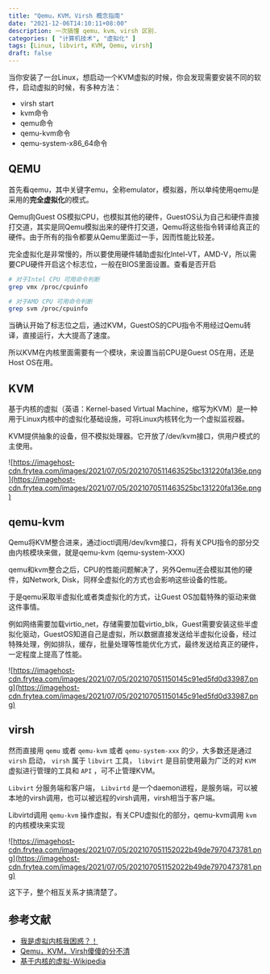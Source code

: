 ```yaml
---
title: "Qemu，KVM，Virsh 概念指南"
date: "2021-12-06T14:10:11+08:00"
description: 一次搞懂 qemu、kvm、virsh 区别.
categories: [ "计算机技术", "虚拟化" ]
tags: [Linux, libvirt, KVM, Qemu, virsh]
draft: false
---
```


当你安装了一台Linux，想启动一个KVM虚拟的时候，你会发现需要安装不同的软件，启动虚拟的时候，有多种方法：

- virsh start
- kvm命令
- qemu命令
- qemu-kvm命令
- qemu-system-x86_64命令

## QEMU

首先看qemu，其中关键字emu，全称emulator，模拟器，所以单纯使用qemu是采用的**完全虚拟化**的模式。

Qemu向Guest OS模拟CPU，也模拟其他的硬件，GuestOS认为自己和硬件直接打交道，其实是同Qemu模拟出来的硬件打交道，Qemu将这些指令转译给真正的硬件。由于所有的指令都要从Qemu里面过一手，因而性能比较差。

完全虚拟化是非常慢的，所以要使用硬件辅助虚拟化Intel-VT，AMD-V，所以需要CPU硬件开启这个标志位，一般在BIOS里面设置。查看是否开启

```bash
# 对于Intel CPU 可用命令判断
grep vmx /proc/cpuinfo 

# 对于AMD CPU 可用命令判断
grep svm /proc/cpuinfo 
```

当确认开始了标志位之后，通过KVM，GuestOS的CPU指令不用经过Qemu转译，直接运行，大大提高了速度。

所以KVM在内核里面需要有一个模块，来设置当前CPU是Guest OS在用，还是Host OS在用。

## KVM

基于内核的虚拟（英语：Kernel-based Virtual Machine，缩写为KVM）是一种用于Linux内核中的虚拟化基础设施，可将Linux内核转化为一个虚拟监视器。

KVM提供抽象的设备，但不模拟处理器。它开放了/dev/kvm接口，供用户模式的主使用。

![https://imagehost-cdn.frytea.com/images/2021/07/05/2021070511463525bc131220fa136e.png](https://imagehost-cdn.frytea.com/images/2021/07/05/2021070511463525bc131220fa136e.png)

## qemu-kvm

Qemu将KVM整合进来，通过ioctl调用/dev/kvm接口，将有关CPU指令的部分交由内核模块来做，就是qemu-kvm (qemu-system-XXX)

qemu和kvm整合之后，CPU的性能问题解决了，另外Qemu还会模拟其他的硬件，如Network, Disk，同样全虚拟化的方式也会影响这些设备的性能。

于是qemu采取半虚拟化或者类虚拟化的方式，让Guest OS加载特殊的驱动来做这件事情。

例如网络需要加载virtio_net，存储需要加载virtio_blk，Guest需要安装这些半虚拟化驱动，GuestOS知道自己是虚拟，所以数据直接发送给半虚拟化设备，经过特殊处理，例如排队，缓存，批量处理等性能优化方式，最终发送给真正的硬件，一定程度上提高了性能。

![https://imagehost-cdn.frytea.com/images/2021/07/05/202107051150145c91ed5fd0d33987.png](https://imagehost-cdn.frytea.com/images/2021/07/05/202107051150145c91ed5fd0d33987.png)

## virsh

然而直接用 `qemu` 或者 `qemu-kvm` 或者 `qemu-system-xxx` 的少，大多数还是通过 `virsh` 启动， `virsh` 属于 `libvirt` 工具， `libvirt` 是目前使用最为广泛的对 `KVM` 虚拟进行管理的工具和 `API` ，可不止管理KVM。

`Libvirt` 分服务端和客户端， `Libvirtd` 是一个daemon进程，是服务端，可以被本地的virsh调用，也可以被远程的virsh调用，virsh相当于客户端。

Libvirtd调用 `qemu-kvm` 操作虚拟，有关CPU虚拟化的部分，qemu-kvm调用 `kvm` 的内核模块来实现

![https://imagehost-cdn.frytea.com/images/2021/07/05/202107051152022b49de7970473781.png](https://imagehost-cdn.frytea.com/images/2021/07/05/202107051152022b49de7970473781.png)

这下子，整个相互关系才搞清楚了。

## 参考文献

- [我是虚拟内核我困惑？！](https://mp.weixin.qq.com/s?__biz=MzI1NzYzODk4OQ==&mid=2247483820&idx=1&sn=8a44b992491aea03e55eefb4815a1958&chksm=ea15168edd629f98e622dcb94e64fbb4a75055da98d620e7c83071b5d6d428904fa5c8e9c4ad&scene=21#wechat_redirect)
- [Qemu，KVM，Virsh傻傻的分不清](https://www.cnblogs.com/popsuper1982/p/8522535.html)
- [基于内核的虚拟-Wikipedia](https://zh.wikipedia.org/wiki/%E5%9F%BA%E4%BA%8E%E5%86%85%E6%A0%B8%E7%9A%84%E8%99%9A%E6%8B%9F%E6%9C%BA#cite_note-14)